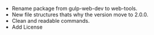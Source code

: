 * Rename package from gulp-web-dev to web-tools.
* New file structures thats why the version move to 2.0.0.
* Clean and readable commands.
* Add License